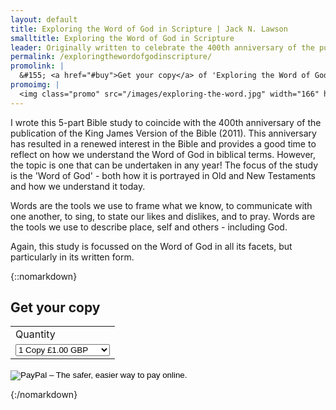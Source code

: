 ```yaml
---
layout: default
title: Exploring the Word of God in Scripture | Jack N. Lawson
smalltitle: Exploring the Word of God in Scripture
leader: Originally written to celebrate the 400th anniversary of the publication of the King James Version of the Bible, this five part study is concerned with the 'Word of God' - both how the Bible portrays it and how we understand it today in the church.
permalink: /exploringthewordofgodinscripture/
promolink: | 
  &#155; <a href="#buy">Get your copy</a> of 'Exploring the Word of God in Scriptures' now.
promoimg: | 
  <img class="promo" src="/images/exploring-the-word.jpg" width="166" height="231" alt="" />
---
```


I wrote this 5-part Bible study to coincide with the 400th anniversary of the publication of the King James Version of the Bible (2011). This anniversary has resulted in a renewed interest in the Bible and provides a good time to reflect on how we understand the Word of God in biblical terms. However, the topic is one that can be undertaken in any year! The focus of the study is the 'Word of God' - both how it is portrayed in Old and New Testaments and how we understand it today.

Words are the tools we use to frame what we know, to communicate with one another, to sing, to state our likes and dislikes, and to pray. Words are the tools we use to describe place, self and others - including God.

Again, this study is focussed on the Word of God in all its facets, but particularly in its written form.

{::nomarkdown}
<h2 name="buy">Get your copy</h2>
	<form action="https://www.paypal.com/cgi-bin/webscr" method="post" target="_top">
<input type="hidden" name="cmd" value="_xclick">
<input type="hidden" name="business" value="jnl1952@gmail.com">
<input type="hidden" name="lc" value="GB">
<input type="hidden" name="item_name" value="The Word of God in Scripture">
<input type="hidden" name="button_subtype" value="services">
<input type="hidden" name="no_note" value="0">
<input type="hidden" name="currency_code" value="GBP">
<input type="hidden" name="bn" value="PP-BuyNowBF:btn_buynowCC_LG.gif:NonHostedGuest">
<table>
<tr><td><input type="hidden" name="on0" value="Quantity">Quantity</td></tr><tr><td><select name="os0">
	<option value="1 Copy">1 Copy &pound;1.00 GBP</option>
	<option value="2 Copies">2 Copies &pound;2.00 GBP</option>
	<option value="5 Copies">5 Copies &pound;5.00 GBP</option>
	<option value="10 Copies">10 Copies &pound;8.00 GBP</option>
</select> </td></tr>
</table>
<input type="hidden" name="currency_code" value="GBP">
<input type="hidden" name="option_select0" value="1 Copy">
<input type="hidden" name="option_amount0" value="1.00">
<input type="hidden" name="option_select1" value="2 Copies">
<input type="hidden" name="option_amount1" value="2.00">
<input type="hidden" name="option_select2" value="5 Copies">
<input type="hidden" name="option_amount2" value="5.00">
<input type="hidden" name="option_select3" value="10 Copies">
<input type="hidden" name="option_amount3" value="8.00">
<input type="hidden" name="option_index" value="0">
<input type="image" src="https://www.paypalobjects.com/en_US/GB/i/btn/btn_buynowCC_LG.gif" border="0" name="submit" alt="PayPal – The safer, easier way to pay online.">
<img alt="" border="0" src="https://www.paypalobjects.com/en_GB/i/scr/pixel.gif" width="1" height="1">
</form>
{:/nomarkdown}
